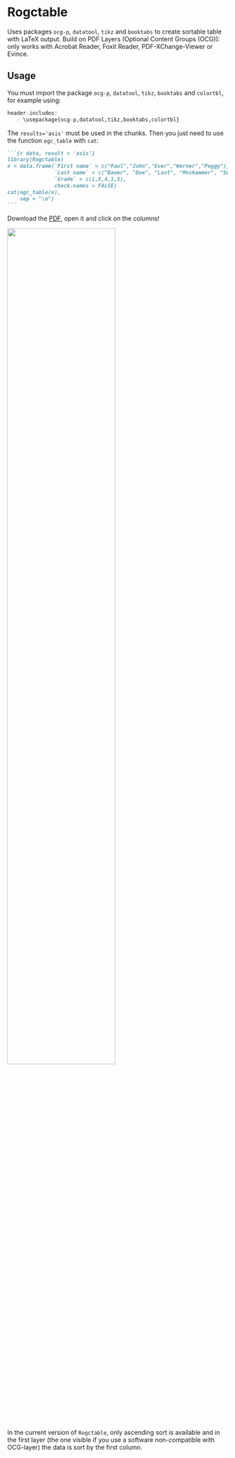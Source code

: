 
<!-- README.md is generated from README.Rmd. Please edit that file -->

# Rogctable

Uses packages `ocg-p`, `datatool`, `tikz` and `booktabs` to create
sortable table with LaTeX output. Build on PDF Layers (Optional Content
Groups (OCG)): only works with Acrobat Reader, Foxit Reader,
PDF-XChange-Viewer or Evince.

## Usage

You must import the package `ocg-p`, `datatool`, `tikz`, `booktabs` and
`colortbl`, for example using:

``` r
header-includes:
   - \usepackage{ocg-p,datatool,tikz,booktabs,colortbl}
```

The `results='asis'` must be used in the chunks. Then you just need to
use the function `ogc_table` with `cat`:

```` md
```{r data, result = 'asis'}
library(Rogctable)
x = data.frame(`First name` = c("Paul","John","Ever","Werner","Peggy"),
               `Last name` = c("Bauer", "Doe", "Last", "Moshammer", "Sue"),
               `Grade` = c(1,5,4,1,3),
               check.names = FALSE)
cat(ogc_table(x),
    sep = "\n")
```
````

Download the
[PDF](https://github.com/AQLT/Rogctable/blob/master/vignettes/Rogctable.pdf),
open it and click on the columns!

<img src="https://user-images.githubusercontent.com/24825189/136651382-212ea2d6-83d0-4b89-98ef-cbcc2cd65b45.gif" style="width:70.0%" />

In the current version of `Rogctable`, only ascending sort is available
and in the first layer (the one visible if you use a software
non-compatible with OCG-layer) the data is sort by the first column.
